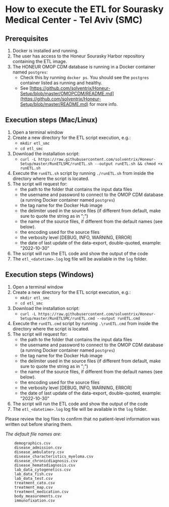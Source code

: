 # How to execute the ETL for Sourasky Medical Center - Tel Aviv (SMC)

## Prerequisites
1. Docker is installed and running.
2. The user has access to the Honeur Sourasky Harbor repository containing the ETL image.
3. The HONEUR OMOP CDM database is running in a Docker container named `postgres`:
    * Check this by running `docker ps`. You should see the `postgres` container listed as running and healthy.
    * See [https://github.com/solventrix/Honeur-Setup/blob/master/OMOPCDM/README.md](https://github.com/solventrix/Honeur-Setup/blob/master/README.md) for more info.

## Execution steps (Mac/Linux)
1. Open a terminal window 
2. Create a new directory for the ETL script execution, e.g.:
   * `mkdir etl_smc`
   * `cd etl_smc`
2. Download the installation script:
    * `curl -L https://raw.githubusercontent.com/solventrix/Honeur-Setup/master/RunETLSMC/runETL.sh --output runETL.sh && chmod +x runETL.sh`
3. Execute the `runETL.sh` script by running `./runETL.sh` from inside the directory where the script is located.
4. The script will request for:
    * the path to the folder that contains the input data files
    * the username and password to connect to the OMOP CDM database (a running Docker container named `postgres`)
    * the tag name for the Docker Hub image
    * the delimiter used in the source files (if different from default, make sure to quote the string as in ";")
    * the name of the source files, if different from the default names (see below). 
    * the encoding used for the source files
    * the verbosity level [DEBUG, INFO, WARNING, ERROR]
    * the date of last update of the data-export, double-quoted, example: "2022-10-30"
5. The script will run the ETL code and show the output of the code
7. The `etl_<datetime>.log` log file will be available in the `log` folder. 


## Execution steps (Windows)

1. Open a terminal window 
2. Create a new directory for the ETL script execution, e.g.:
   * `mkdir etl_smc`
   * `cd etl_smc`
3. Download the installation script:
   * `curl -L https://raw.githubusercontent.com/solventrix/Honeur-Setup/master/RunETLSMC/runETL.cmd --output runETL.cmd`
4. Execute the `runETL.cmd` script by running `.\runETL.cmd` from inside the directory where the script is located.
5. The script will request for:
   * the path to the folder that contains the input data files
   * the username and password to connect to the OMOP CDM database (a running Docker container named `postgres`)
   * the tag name for the Docker Hub image
   * the delimiter used in the source files (if different from default, make sure to quote the string as in ";")
   * the name of the source files, if different from the default names (see below). 
   * the encoding used for the source files
   * the verbosity level [DEBUG, INFO, WARNING, ERROR]
   * the date of last update of the data-export, double-quoted, example: "2022-10-30"
6. The script will run the ETL code and show the output of the code
7. The `etl_<datetime>.log` log file will be available in the `log` folder. 


Please review the log files to confirm that no patient-level information was written out before sharing them.



*The default file names are:*

```
    demographics.csv
    disease_admission.csv
    disease_ambulatory.csv
    disease_characteristics_myeloma.csv
    disease_chronicdiagnosis.csv
    disease_hematodiagnosis.csv
    lab_data_cytogenetics.csv
    lab_data_fish.csv
    lab_data_test.csv
    treatment_cato.csv
    treatment_map.csv
    treatment_medication.csv
    body_measurements.csv
    immunofixation.csv
```


